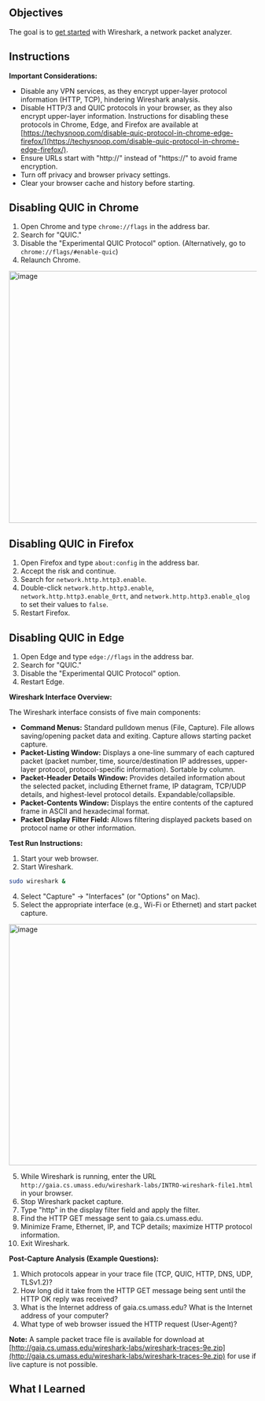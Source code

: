 ## Objectives

The goal is to [get started](https://www-net.cs.umass.edu/wireshark-labs/Wireshark_Intro_v9.0.pdf) with Wireshark, a network packet analyzer.

## Instructions

**Important Considerations:**

*   Disable any VPN services, as they encrypt upper-layer protocol information (HTTP, TCP), hindering Wireshark analysis.
*   Disable HTTP/3 and QUIC protocols in your browser, as they also encrypt upper-layer information. Instructions for disabling these protocols in Chrome, Edge, and Firefox are available at [https://techysnoop.com/disable-quic-protocol-in-chrome-edge-firefox/](https://techysnoop.com/disable-quic-protocol-in-chrome-edge-firefox/).
*   Ensure URLs start with "http://" instead of "https://" to avoid frame encryption.
*   Turn off privacy and browser privacy settings.
*   Clear your browser cache and history before starting.

## Disabling QUIC in Chrome

1.  Open Chrome and type `chrome://flags` in the address bar.
2.  Search for "QUIC."
3.  Disable the "Experimental QUIC Protocol" option. (Alternatively, go to `chrome://flags/#enable-quic`)
4.  Relaunch Chrome.

<img width="857" height="512" alt="image" src="https://github.com/user-attachments/assets/d1949f9d-e4d5-4a10-a1f8-21d5f0abe15d" />

## Disabling QUIC in Firefox

1.  Open Firefox and type `about:config` in the address bar.
2.  Accept the risk and continue.
3.  Search for `network.http.http3.enable`.
4.  Double-click `network.http.http3.enable`, `network.http.http3.enable_0rtt`, and `network.http.http3.enable_qlog` to set their values to `false`.
5.  Restart Firefox.

## Disabling QUIC in Edge

1.  Open Edge and type `edge://flags` in the address bar.
2.  Search for "QUIC."
3.  Disable the "Experimental QUIC Protocol" option.
4.  Restart Edge.

**Wireshark Interface Overview:**

The Wireshark interface consists of five main components:

*   **Command Menus:** Standard pulldown menus (File, Capture). File allows saving/opening packet data and exiting. Capture allows starting packet capture.
*   **Packet-Listing Window:** Displays a one-line summary of each captured packet (packet number, time, source/destination IP addresses, upper-layer protocol, protocol-specific information). Sortable by column.
*   **Packet-Header Details Window:** Provides detailed information about the selected packet, including Ethernet frame, IP datagram, TCP/UDP details, and highest-level protocol details. Expandable/collapsible.
*   **Packet-Contents Window:** Displays the entire contents of the captured frame in ASCII and hexadecimal format.
*   **Packet Display Filter Field:** Allows filtering displayed packets based on protocol name or other information.

**Test Run Instructions:**

1.  Start your web browser.
2.  Start Wireshark.
```bash
sudo wireshark &
```
4.  Select "Capture" -> "Interfaces" (or "Options" on Mac).
5.  Select the appropriate interface (e.g., Wi-Fi or Ethernet) and start packet capture.

<img width="770" height="490" alt="image" src="https://github.com/user-attachments/assets/e99e87e7-f120-4dab-be83-8ff77f53e32b" />

5.  While Wireshark is running, enter the URL `http://gaia.cs.umass.edu/wireshark-labs/INTRO-wireshark-file1.html` in your browser.
6.  Stop Wireshark packet capture.
7.  Type "http" in the display filter field and apply the filter.
8.  Find the HTTP GET message sent to gaia.cs.umass.edu.
9.  Minimize Frame, Ethernet, IP, and TCP details; maximize HTTP protocol information.
10. Exit Wireshark.




**Post-Capture Analysis (Example Questions):**

1.  Which protocols appear in your trace file (TCP, QUIC, HTTP, DNS, UDP, TLSv1.2)?
2.  How long did it take from the HTTP GET message being sent until the HTTP OK reply was received?
3.  What is the Internet address of gaia.cs.umass.edu? What is the Internet address of your computer?
4.  What type of web browser issued the HTTP request (User-Agent)?

**Note:** A sample packet trace file is available for download at [http://gaia.cs.umass.edu/wireshark-labs/wireshark-traces-9e.zip](http://gaia.cs.umass.edu/wireshark-labs/wireshark-traces-9e.zip) for use if live capture is not possible.

## What I Learned
